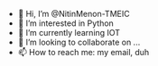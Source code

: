 - 👋 Hi, I’m @NitinMenon-TMEIC
- 👀 I’m interested in Python
- 🌱 I’m currently learning IOT
- 💞️ I’m looking to collaborate on ...
- 📫 How to reach me: my email, duh

<!---
NitinMenon-TMEIC/NitinMenon-TMEIC is a ✨ special ✨ repository because its `README.md` (this file) appears on your GitHub profile.
You can click the Preview link to take a look at your changes.
--->
